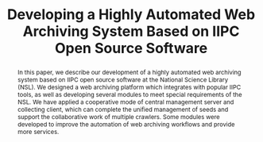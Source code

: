 ---
abstract: 'In this paper, we describe our development of a highly automated

  web archiving system based on IIPC open source software at the National Science
  Library (NSL). We designed a web archiving platform which integrates with popular
  IIPC tools, as well as

  developing several modules to meet special requirements of the NSL. We have applied
  a cooperative mode of central management server and collecting client, which can
  complete the unified management of seeds and support the collaborative work of

  multiple crawlers. Some modules were developed to improve the automation of web
  archiving workflows and provide more services.'
creators:
- Hu, Jiying
- Wu, Zhenxin
- Zhang, Zhixiong
- Xie, Jing
date: null
document_url: https://services.phaidra.univie.ac.at/api/object/o:429565/download
grand_parent: iPRES
institutions: []
keywords:
- open source software
- web archive
- platform development process automation
landing_page_url: https://phaidra.univie.ac.at/o:429565
language: eng
layout: publication
license: CC BY 4.0 International
notes_url: null
parent: iPRES 2015
presentation_url: null
publication_type: paper
size: 813717
source_name: iPRES
title: Developing a Highly Automated Web Archiving System Based on IIPC Open Source
  Software
year: 2015
---